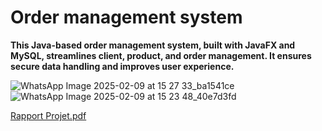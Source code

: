 # Order management system
**This Java-based order management system, built with JavaFX and MySQL, streamlines client, product, and order management. It ensures secure data handling and improves user experience.**
    
![WhatsApp Image 2025-02-09 at 15 27 33_ba1541ce](https://github.com/user-attachments/assets/f615dacb-ea52-4177-9125-d93f3ca24a5f)
![WhatsApp Image 2025-02-09 at 15 23 48_40e7d3fd](https://github.com/user-attachments/assets/62b03425-2ec5-4266-8459-dd3778a1d809)

[Rapport Projet.pdf](https://github.com/user-attachments/files/18805334/Rapport.Projet.pdf)
